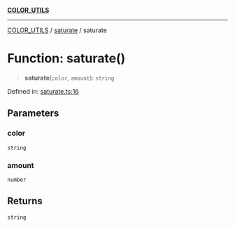 [**COLOR_UTILS**](../../README.md)

***

[COLOR_UTILS](../../README.md) / [saturate](../README.md) / saturate

# Function: saturate()

> **saturate**(`color`, `amount`): `string`

Defined in: [saturate.ts:16](https://github.com/dailker/everyutil-js/blob/7799f3f003cb23f425be3f1c83c38483e2648188/src/color/saturate.ts#L16)

## Parameters

### color

`string`

### amount

`number`

## Returns

`string`
